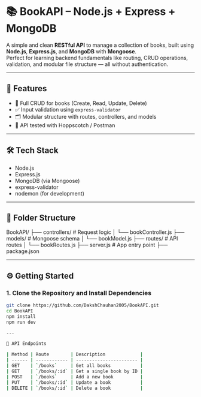 # 📚 BookAPI – Node.js + Express + MongoDB

A simple and clean **RESTful API** to manage a collection of books, built using **Node.js**, **Express.js**, and **MongoDB** with **Mongoose**.  
Perfect for learning backend fundamentals like routing, CRUD operations, validation, and modular file structure — all without authentication.

---

## 🚀 Features

- 📖 Full CRUD for books (Create, Read, Update, Delete)
- ✅ Input validation using `express-validator`
- 🗂️ Modular structure with routes, controllers, and models
- 🧪 API tested with Hoppscotch / Postman

---

## 🛠️ Tech Stack

- Node.js
- Express.js
- MongoDB (via Mongoose)
- express-validator
- nodemon (for development)

---

## 📂 Folder Structure

BookAPI/
├── controllers/ # Request logic
│ └── bookController.js
├── models/ # Mongoose schema
│ └── bookModel.js
├── routes/ # API routes
│ └── bookRoutes.js
├── server.js # App entry point
├── package.json


---

## ⚙️ Getting Started

### 1. Clone the Repository and Install Dependencies

```bash
git clone https://github.com/DakshChauhan2005/BookAPI.git
cd BookAPI
npm install
npm run dev

---

📡 API Endpoints

| Method | Route        | Description             |
| ------ | ------------ | ----------------------- |
| GET    | `/books`     | Get all books           |
| GET    | `/books/:id` | Get a single book by ID |
| POST   | `/books`     | Add a new book          |
| PUT    | `/books/:id` | Update a book           |
| DELETE | `/books/:id` | Delete a book           |


